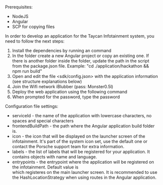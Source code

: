 Prerequisites:
- NodeJS
- Angular
- SCP for copying files

In order to develop an application for the Taycan Infotainment system, you need to follow the next steps:
1. Install the dependencies by running an <npm i> command
2. In the folder <application> create a new Angular project or copy an existing one. 
	If there is another folder inside the <application> folder, update the path in the <build> script from the package.json file. 
	Example: "cd ./application/hackathon && npm run build"
3. Open and edit the file <sdk/config.json> with the application information (see structure explanations below)
4. Join the Wifi network iBlubber (pass: Monster0.5l)
5. Deploy the web application using the following command <npm run deploy>
6. When prompted for the password, type the password <d>

Configuration file settings:
- serviceId - the name of the application with lowercase characters, no spaces and special characters
- frontendBuildPath - the path where the Angular application build folder is.
- icon - the icon that will be displayed on the launcher screen of the infotainment. 
	It's part of the system icon set, use the default one or contact the Porsche support team for extra information.
- labels - the list of labels that will be registered for your application. It contains objects with name and language.
- entrypoints - the entrypoint where the application will be registered on the infotainment. 
	Default value is <main> which registeres on the main launcher screen. 
	It is recommended to use the HashLocationStrategy when using routes in the Angular application. 